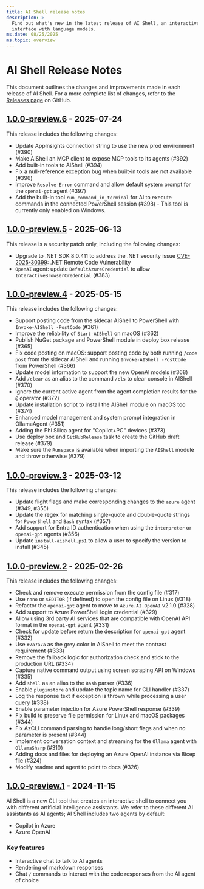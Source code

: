 ```yaml
---
title: AI Shell release notes
description: >
  Find out what's new in the latest release of AI Shell, an interactive shell that provides a chat
  interface with language models.
ms.date: 08/25/2025
ms.topic: overview
---
```

# AI Shell Release Notes

This document outlines the changes and improvements made in each release of AI Shell. For a more
complete list of changes, refer to the [Releases page][06] on GitHub.

## [1.0.0-preview.6][02] - 2025-07-24

<a id="1.0.0-preview.6"></a>

This release includes the following changes:

- Update AppInsights connection string to use the new prod environment (#390)
- Make AIShell an MCP client to expose MCP tools to its agents (#392)
- Add built-in tools to AIShell (#394)
- Fix a null-reference exception bug when built-in tools are not available (#396)
- Improve `Resolve-Error` command and allow default system prompt for the `openai-gpt` agent (#397)
- Add the built-in tool `run_command_in_terminal` for AI to execute commands in the connected
  PowerShell session (#398) - This tool is currently only enabled on Windows.

## [1.0.0-preview.5][08] - 2025-06-13

This release is a security patch only, including the following changes:

- Upgrade to .NET SDK 8.0.411 to address the .NET security issue [CVE-2025-30399][362]: .NET Remote
  Code Vulnerability
- `OpenAI` agent: update `DefaultAzureCredential` to allow `InteractiveBrowserCredential`
  (#383)

## [1.0.0-preview.4][04] - 2025-05-15

This release includes the following changes:

- Support posting code from the sidecar AIShell to PowerShell with `Invoke-AIShell -PostCode` (#361)
- Improve the reliability of `Start-AIShell` on macOS (#362)
- Publish NuGet package and PowerShell module in deploy box release (#365)
- Fix code posting on macOS: support posting code by both running `/code post` from the sidecar
  AIShell and running `Invoke-AIShell -PostCode` from PowerShell (#366)
- Update model information to support the new OpenAI models (#368)
- Add `/clear` as an alias to the command `/cls` to clear console in AIShell (#370)
- Ignore the current active agent from the agent completion results for the `@` operator (#372)
- Update installation script to install the AIShell module on macOS too (#374)
- Enhanced model management and system prompt integration in OllamaAgent (#351)
- Adding the Phi Silica agent for "Copilot+PC" devices (#373)
- Use deploy box and `GitHubRelease` task to create the GitHub draft release (#379)
- Make sure the `Runspace` is available when importing the `AIShell` module and throw otherwise
  (#379)

## [1.0.0-preview.3][07] - 2025-03-12

This release includes the following changes:

- Update flight flags and make corresponding changes to the `azure` agent (#349, #355)
- Update the regex for matching single-quote and double-quote strings for `PowerShell` and `Bash`
  syntax (#357)
- Add support for Entra ID authentication when using the `interpreter` or `openai-gpt` agents (#356)
- Update `install-aishell.ps1` to allow a user to specify the version to install (#345)

## [1.0.0-preview.2][01] - 2025-02-26

This release includes the following changes:

- Check and remove execute permission from the config file (#317)
- Use `nano` or `$EDITOR` (if defined) to open the config file on Linux (#318)
- Refactor the `openai-gpt` agent to move to `Azure.AI.OpenAI` v2.1.0 (#328)
- Add support to Azure PowerShell login credential (#329)
- Allow using 3rd party AI services that are compatible with OpenAI API format in the `openai-gpt`
  agent (#331)
- Check for update before return the description for `openai-gpt` agent (#332)
- Use `#7a7a7a` as the grey color in AIShell to meet the contrast requirement (#333)
- Remove the fallback logic for authorization check and stick to the production URL (#334)
- Capture native command output using screen scraping API on Windows (#335)
- Add `shell` as an alias to the `Bash` parser (#336)
- Enable `pluginstore` and update the topic name for CLI handler (#337)
- Log the response text if exception is thrown while processing a user query (#338)
- Enable parameter injection for Azure PowerShell response (#339)
- Fix build to preserve file permission for Linux and macOS packages (#344)
- Fix AzCLI command parsing to handle long/short flags and when no parameter is present (#344)
- Implement conversation context and streaming for the `Ollama` agent with `OllamaSharp` (#310)
- Adding docs and files for deploying an Azure OpenAI instance via Bicep file (#324)
- Modify readme and agent to point to docs (#326)

## [1.0.0-preview.1][03] - 2024-11-15

AI Shell is a new CLI tool that creates an interactive shell to connect you with different
artificial intelligence assistants. We refer to these different AI assistants as AI agents; AI Shell
includes two agents by default:

- Copilot in Azure
- Azure OpenAI

### Key features

- Interactive chat to talk to AI agents
- Rendering of markdown responses
- Chat `/` commands to interact with the code responses from the AI agent of choice

<!-- link references -->
[01]: https://devblogs.microsoft.com/powershell/ai-shell-preview-2/
[02]: https://devblogs.microsoft.com/powershell/preview-6-ai-shell/
[03]: https://devblogs.microsoft.com/powershell/announcing-the-public-preview-of-ai-shell/
[04]: https://devblogs.microsoft.com/powershell/preview-4-ai-shell/
[06]: https://github.com/PowerShell/AIShell/releases
[07]: https://github.com/PowerShell/AIShell/releases/tag/v1.0.0-preview.3
[08]: https://github.com/PowerShell/AIShell/releases/tag/v1.0.0-preview.5
[362]: https://github.com/dotnet/announcements/issues/362
